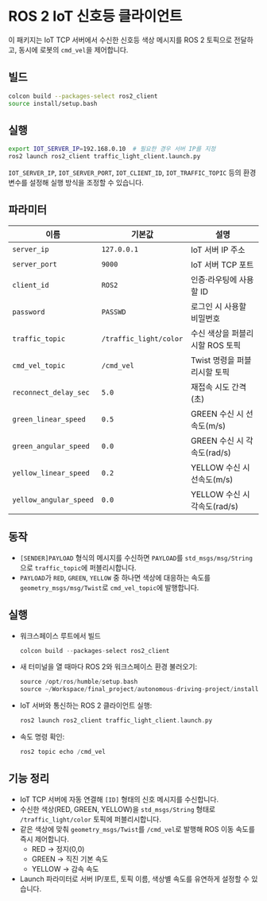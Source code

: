 # ROS 2 IoT 신호등 클라이언트

이 패키지는 IoT TCP 서버에서 수신한 신호등 색상 메시지를 ROS 2 토픽으로 전달하고,
동시에 로봇의 `cmd_vel`을 제어합니다.

## 빌드

```bash
colcon build --packages-select ros2_client
source install/setup.bash
```

## 실행

```bash
export IOT_SERVER_IP=192.168.0.10  # 필요한 경우 서버 IP를 지정
ros2 launch ros2_client traffic_light_client.launch.py
```

`IOT_SERVER_IP`, `IOT_SERVER_PORT`, `IOT_CLIENT_ID`, `IOT_TRAFFIC_TOPIC` 등의 환경 변수를
설정해 실행 방식을 조정할 수 있습니다.

## 파라미터

| 이름                   | 기본값                 | 설명                                   |
| ---------------------- | ---------------------- | -------------------------------------- |
| `server_ip`            | `127.0.0.1`            | IoT 서버 IP 주소                       |
| `server_port`          | `9000`                 | IoT 서버 TCP 포트                      |
| `client_id`            | `ROS2`                 | 인증·라우팅에 사용할 ID                |
| `password`             | `PASSWD`               | 로그인 시 사용할 비밀번호              |
| `traffic_topic`        | `/traffic_light/color` | 수신 색상을 퍼블리시할 ROS 토픽        |
| `cmd_vel_topic`        | `/cmd_vel`             | Twist 명령을 퍼블리시할 토픽           |
| `reconnect_delay_sec`  | `5.0`                  | 재접속 시도 간격(초)                   |
| `green_linear_speed`   | `0.5`                  | GREEN 수신 시 선속도(m/s)              |
| `green_angular_speed`  | `0.0`                  | GREEN 수신 시 각속도(rad/s)            |
| `yellow_linear_speed`  | `0.2`                  | YELLOW 수신 시 선속도(m/s)             |
| `yellow_angular_speed` | `0.0`                  | YELLOW 수신 시 각속도(rad/s)           |

## 동작

- `[SENDER]PAYLOAD` 형식의 메시지를 수신하면 `PAYLOAD`를 `std_msgs/msg/String`으로
  `traffic_topic`에 퍼블리시합니다.
- `PAYLOAD`가 `RED`, `GREEN`, `YELLOW` 중 하나면 색상에 대응하는 속도를
  `geometry_msgs/msg/Twist`로 `cmd_vel_topic`에 발행합니다.

## 실행

- 워크스페이스 루트에서 빌드

    ```c
    colcon build --packages-select ros2_client
    ```

- 새 터미널을 열 때마다 ROS 2와 워크스페이스 환경 불러오기:

    ```c
    source /opt/ros/humble/setup.bash
    source ~/Workspace/final_project/autonomous-driving-project/install/setup.bash
    ```

- IoT 서버와 통신하는 ROS 2 클라이언트 실행:

    ```c
    ros2 launch ros2_client traffic_light_client.launch.py
    ```

- 속도 명령 확인:

    ```c
    ros2 topic echo /cmd_vel
    ```

## 기능 정리

- IoT TCP 서버에 자동 연결해 `[ID]` 형태의 신호 메시지를 수신합니다.
- 수신한 색상(RED, GREEN, YELLOW)을 `std_msgs/String` 형태로 `/traffic_light/color` 토픽에 퍼블리시합니다.
- 같은 색상에 맞춰 `geometry_msgs/Twist`를 `/cmd_vel`로 발행해 ROS 이동 속도를 즉시 제어합니다.
  - RED → 정지(0,0)
  - GREEN → 직진 기본 속도
  - YELLOW → 감속 속도
- Launch 파라미터로 서버 IP/포트, 토픽 이름, 색상별 속도를 유연하게 설정할 수 있습니다.
